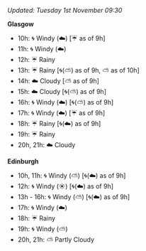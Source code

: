 *Updated: Tuesday 1st November 09:30*

**Glasgow**

* 10h: :cyclone: Windy (:cloud:) [:umbrella: as of 9h]
* 11h: :cyclone: Windy (:cloud:)
* 12h: :umbrella: Rainy
* 13h: :umbrella: Rainy [:cyclone:(:partly_sunny:) as of 9h, :partly_sunny: as of 10h]
* 14h: :cloud: Cloudy [:partly_sunny: as of 9h]
* 15h: :cloud: Cloudy [:cyclone:(:partly_sunny:) as of 9h]
* 16h: :cyclone: Windy (:cloud:) [:cyclone:(:partly_sunny:) as of 9h]
* 17h: :cyclone: Windy (:cloud:) [:umbrella: as of 9h]
* 18h: :umbrella: Rainy [:cyclone:(:cloud:) as of 9h]
* 19h: :umbrella: Rainy
* 20h, 21h: :cloud: Cloudy

**Edinburgh**

* 10h, 11h: :cyclone: Windy (:partly_sunny:) [:cyclone:(:cloud:) as of 9h]
* 12h: :cyclone: Windy (:sunny:) [:cyclone:(:cloud:) as of 9h]
* 13h - 16h: :cyclone: Windy (:partly_sunny:) [:cyclone:(:cloud:) as of 9h]
* 17h: :cyclone: Windy (:cloud:)
* 18h: :umbrella: Rainy
* 19h: :cyclone: Windy (:partly_sunny:)
* 20h, 21h: :partly_sunny: Partly Cloudy
